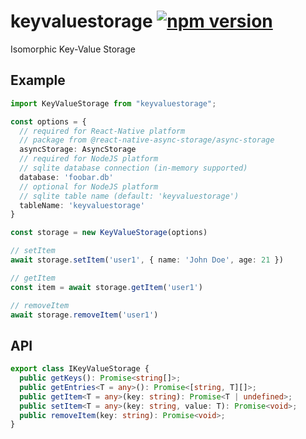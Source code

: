 # keyvaluestorage [![npm version](https://badge.fury.io/js/keyvaluestorage.svg)](https://badge.fury.io/js/keyvaluestorage)

Isomorphic Key-Value Storage

## Example

```typescript
import KeyValueStorage from "keyvaluestorage";

const options = {
  // required for React-Native platform
  // package from @react-native-async-storage/async-storage
  asyncStorage: AsyncStorage
  // required for NodeJS platform
  // sqlite database connection (in-memory supported)
  database: 'foobar.db'
  // optional for NodeJS platform
  // sqlite table name (default: 'keyvaluestorage')
  tableName: 'keyvaluestorage'
}

const storage = new KeyValueStorage(options)

// setItem
await storage.setItem('user1', { name: 'John Doe', age: 21 })

// getItem
const item = await storage.getItem('user1')

// removeItem
await storage.removeItem('user1')
```

## API

```typescript
export class IKeyValueStorage {
  public getKeys(): Promise<string[]>;
  public getEntries<T = any>(): Promise<[string, T][]>;
  public getItem<T = any>(key: string): Promise<T | undefined>;
  public setItem<T = any>(key: string, value: T): Promise<void>;
  public removeItem(key: string): Promise<void>;
}
```
